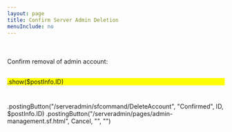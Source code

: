 ```yaml
---
layout: page
title: Confirm Server Admin Deletion
menuInclude: no
---
```

<div class="center-content">
	<div class="flex-column-hcenter">
		<div class="center-content" style="margin: 50px 0px 0px 0px;">
			Confirm removal of admin account:
		</div>
		<div class="center-content" style="margin: 30px 0px 40px 0px; background-color: yellow;">
			.show($postInfo.ID)
		</div>
		<div class="flex-row-vcenter" style="justify-content: space-between;">
			.postingButton("/serveradmin/sfcommand/DeleteAccount", "Confirmed", ID, $postInfo.ID)
			.postingButton("/serveradmin/pages/admin-management.sf.html", Cancel, "", "")
		</div>
	</div>
</div>